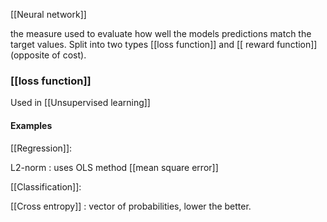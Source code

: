 
[[Neural network]]

the measure used to evaluate how well the models predictions match the target values. Split into two types [[loss function]] and [[ reward function]] (opposite of cost).

### [[loss function]]

 Used in [[Unsupervised learning]]
#### Examples 

[[Regression]]: 

L2-norm : uses OLS method [[mean square error]]

[[Classification]]:

[[Cross entropy]] : vector of probabilities, lower the better.